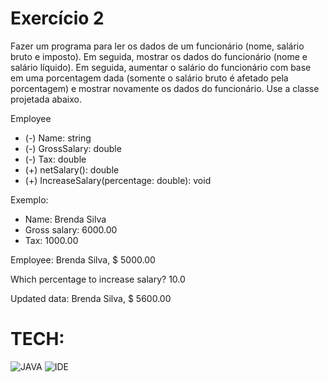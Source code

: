 # Exercício 2

Fazer um programa para ler os dados de um funcionário (nome, salário bruto e imposto).
Em seguida, mostrar os dados do funcionário (nome e salário líquido).
Em seguida, aumentar o salário do funcionário com base em uma porcentagem dada (somente o salário bruto é afetado pela porcentagem) e mostrar novamente os dados do funcionário.
Use a classe projetada abaixo.

Employee

* (-) Name: string
* (-) GrossSalary: double
* (-) Tax: double
* (+) netSalary(): double
* (+) IncreaseSalary(percentage: double): void

Exemplo:

- Name: Brenda Silva
- Gross salary: 6000.00
- Tax: 1000.00

Employee: Brenda Silva, $ 5000.00

Which percentage to increase salary? 10.0

Updated data: Brenda Silva, $ 5600.00

# TECH:

![JAVA](https://i.ibb.co/Xkf17zS/java.png)
![IDE](https://i.ibb.co/njMWJXP/eclipse-icon-1-3778a4cbe978d8dfd73c091706e26aa6c57c65aa-removebg-preview.png)
